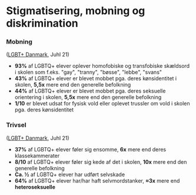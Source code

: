 # Stigmatisering, mobning og diskrimination

### Mobning

([LGBT+ Danmark](https://lgbt.dk/wp-content/uploads/2021/06/Stop-diskrimination-i-skolen-2021.pdf), Juhl 21)

* **93%** af LGBTQ+ elever oplever homofobiske og transfobiske skældsord i skolen som f.eks. "gay", "tranny", "bøsse", "lebbe", "svans"
* **43%** af LGBTQ+ elever er blevet mobbet pga. deres kønsidentitet i skolen, **5,5x** mere end den generelle befolkning
* **44%** af LGBTQ+ elever er blevet mobbet pga. deres seksuelle orientering i skolen, **5,5x** mere end den generelle befolkning
* **1/10** er blevet udsat for fysisk vold eller oplevet trussler om vold i skolen pga. deres kønsidentitet

### Trivsel

([LGBT+ Danmark](https://lgbt.dk/wp-content/uploads/2021/06/Stop-diskrimination-i-skolen-2021.pdf), Juhl 21)

* **37%** af LGBTQ+ elever føler sig ensomme, **6x** mere end deres klassekammerater
* **8/10** af LGBTQ+ elever føler sig kede af det i skolen, **10x** mere end den generelle befolkning
* **Ca. ½** af LGBTQ+ elever har udført selvskade
* **64%** af LGBTQ+ elever har/har haft selvmordstanker, **≈3x** mere end **heteroseksuelle**
